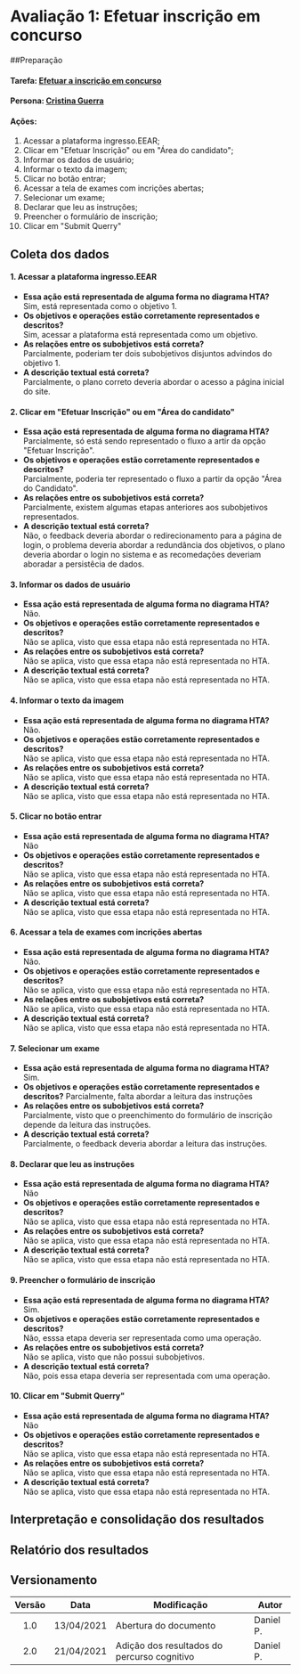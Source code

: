 # Avaliação 1: Efetuar inscrição em concurso

##Preparação
#### Tarefa: [Efetuar a inscrição em concurso](../../../../analise-de-requisitos/analise-de-tarefas/#efetuar-a-inscricao-em-concurso)
#### Persona: [Cristina Guerra](../../../../analise-de-requisitos/personas/#cristina-guerra)
#### Ações:
1. Acessar a plataforma ingresso.EEAR;
2. Clicar em "Efetuar Inscrição" ou em "Área do candidato";
3. Informar os dados de usuário;
4. Informar o texto da imagem;
5. Clicar no botão entrar;
6. Acessar a tela de exames com incrições abertas;
7. Selecionar um exame;
8. Declarar que leu as instruções;
9. Preencher o formulário de inscrição;
10. Clicar em "Submit Querry"

## Coleta dos dados
#### 1. Acessar a plataforma ingresso.EEAR
- **Essa ação está representada de alguma forma no diagrama HTA?**<br> Sim, está representada como o objetivo 1.
- **Os objetivos e operações estão corretamente representados e descritos?**<br> Sim, acessar a plataforma está representada como um objetivo.
- **As relações entre os subobjetivos está correta?**<br> Parcialmente, poderiam ter dois subobjetivos disjuntos advindos do objetivo 1.
- **A descrição textual está correta?**<br> Parcialmente, o plano correto deveria abordar o acesso a página inicial do site. 

#### 2. Clicar em "Efetuar Inscrição" ou em "Área do candidato"
- **Essa ação está representada de alguma forma no diagrama HTA?**<br> Parcialmente, só está sendo representado o fluxo a artir da opção "Efetuar Inscrição".
- **Os objetivos e operações estão corretamente representados e descritos?**<br> Parcialmente, poderia ter representado o fluxo a partir da opção "Área do Candidato".
- **As relações entre os subobjetivos está correta?**<br> Parcialmente, existem algumas etapas anteriores aos subobjetivos representados.
- **A descrição textual está correta?**<br>Não, o feedback deveria abordar o redirecionamento para a página de login, o problema deveria abordar a redundância dos objetivos, o plano deveria abordar o login no sistema e as recomedações deveriam aboradar a persistêcia de dados.

#### 3. Informar os dados de usuário
- **Essa ação está representada de alguma forma no diagrama HTA?**<br> Não.
- **Os objetivos e operações estão corretamente representados e descritos?**<br> Não se aplica, visto que essa etapa não está representada no HTA.
- **As relações entre os subobjetivos está correta?**<br> Não se aplica, visto que essa etapa não está representada no HTA.
- **A descrição textual está correta?**<br> Não se aplica, visto que essa etapa não está representada no HTA.

#### 4. Informar o texto da imagem
- **Essa ação está representada de alguma forma no diagrama HTA?**<br>Não.
- **Os objetivos e operações estão corretamente representados e descritos?**<br>Não se aplica, visto que essa etapa não está representada no HTA.
- **As relações entre os subobjetivos está correta?**<br>Não se aplica, visto que essa etapa não está representada no HTA.
- **A descrição textual está correta?**<br>Não se aplica, visto que essa etapa não está representada no HTA.

#### 5. Clicar no botão entrar
- **Essa ação está representada de alguma forma no diagrama HTA?**<br>Não
- **Os objetivos e operações estão corretamente representados e descritos?**<br>Não se aplica, visto que essa etapa não está representada no HTA.
- **As relações entre os subobjetivos está correta?**<br>Não se aplica, visto que essa etapa não está representada no HTA.
- **A descrição textual está correta?**<br>Não se aplica, visto que essa etapa não está representada no HTA.

#### 6. Acessar a tela de exames com incrições abertas
- **Essa ação está representada de alguma forma no diagrama HTA?**<br>Não.
- **Os objetivos e operações estão corretamente representados e descritos?**<br>Não se aplica, visto que essa etapa não está representada no HTA.
- **As relações entre os subobjetivos está correta?**<br>Não se aplica, visto que essa etapa não está representada no HTA.
- **A descrição textual está correta?**<br>Não se aplica, visto que essa etapa não está representada no HTA.

#### 7. Selecionar um exame
- **Essa ação está representada de alguma forma no diagrama HTA?**<br> Sim.
- **Os objetivos e operações estão corretamente representados e descritos?** Parcialmente, falta abordar a leitura das instruções<br>
- **As relações entre os subobjetivos está correta?**<br> Parcialmente, visto que o preenchimento do formulário de inscrição depende da leitura das instruções.
- **A descrição textual está correta?**<br>Parcialmente, o feedback deveria abordar a leitura das instruções.

#### 8. Declarar que leu as instruções
- **Essa ação está representada de alguma forma no diagrama HTA?**<br>Não
- **Os objetivos e operações estão corretamente representados e descritos?**<br>Não se aplica, visto que essa etapa não está representada no HTA.
- **As relações entre os subobjetivos está correta?**<br>Não se aplica, visto que essa etapa não está representada no HTA.
- **A descrição textual está correta?**<br>Não se aplica, visto que essa etapa não está representada no HTA.

#### 9. Preencher o formulário de inscrição
- **Essa ação está representada de alguma forma no diagrama HTA?**<br>Sim.
- **Os objetivos e operações estão corretamente representados e descritos?**<br>Não, esssa etapa deveria ser representada como uma operação.
- **As relações entre os subobjetivos está correta?**<br>Não se aplica, visto que não possui subobjetivos.
- **A descrição textual está correta?**<br>Não, pois essa etapa deveria ser representada com uma operação.

#### 10. Clicar em "Submit Querry"
- **Essa ação está representada de alguma forma no diagrama HTA?**<br>Não
- **Os objetivos e operações estão corretamente representados e descritos?**<br>Não se aplica, visto que essa etapa não está representada no HTA.
- **As relações entre os subobjetivos está correta?**<br>Não se aplica, visto que essa etapa não está representada no HTA.
- **A descrição textual está correta?**<br>Não se aplica, visto que essa etapa não está representada no HTA.

## Interpretação e consolidação dos resultados

## Relatório dos resultados

## Versionamento
|Versão|Data|Modificação|Autor|
|:-:|--|--|--|
|1.0|13/04/2021|Abertura do documento|Daniel P.|
|2.0|21/04/2021|Adição dos resultados do percurso cognitivo|Daniel P.|
